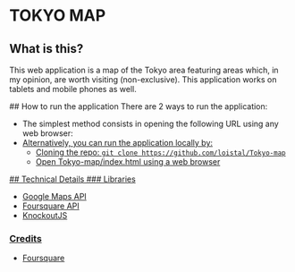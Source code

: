 # TOKYO MAP

## What is this?
This web application is a map of the Tokyo area featuring areas which,
in my opinion, are worth visiting (non-exclusive).
This application works on tablets and mobile phones as well.

## How to run the application
There are 2 ways to run the application:

* The simplest method consists in opening the following URL using any web browser: <a href="https://loistal.github.io/Tokyo-map/" />
* Alternatively, you can run the application locally by:
	* Cloning the repo: ```git clone https://github.com/loistal/Tokyo-map```
	* Open Tokyo-map/index.html using a web browser

## Technical Details
### Libraries
* Google Maps API
* Foursquare API
* KnockoutJS

### Credits
* Foursquare

